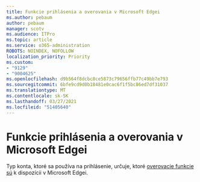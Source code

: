 ```yaml
---
title: Funkcie prihlásenia a overovania v Microsoft Edgei
ms.author: pebaum
author: pebaum
manager: scotv
ms.audience: ITPro
ms.topic: article
ms.service: o365-administration
ROBOTS: NOINDEX, NOFOLLOW
localization_priority: Priority
ms.custom:
- "9129"
- "9004625"
ms.openlocfilehash: d9b564f8dcbc8ce5873c79656ffb77c49bb7e793
ms.sourcegitcommit: 6bfe9cd9d0b18481e0cac6f1f5bc86ed7df31037
ms.translationtype: MT
ms.contentlocale: sk-SK
ms.lasthandoff: 03/27/2021
ms.locfileid: "51405640"
---
```

# <a name="sign-in-and-authentication-features-of-microsoft-edge"></a>Funkcie prihlásenia a overovania v Microsoft Edgei

Typ konta, ktoré sa používa na prihlásenie, určuje, ktoré [overovacie funkcie sú](https://go.microsoft.com/fwlink/?linkid=2134570) k dispozícii v Microsoft Edgei.